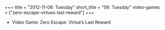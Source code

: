 +++
title = "2012-11-06: Tuesday"
short_title = "06: Tuesday"
video-games = ["zero-escape-virtues-last-reward"]
+++


* Video Game: Zero Escape: Virtue’s Last Reward